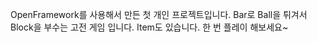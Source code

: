 OpenFramework를 사용해서 만든 첫 개인 프로젝트입니다.
Bar로 Ball을 튀겨서 Block을 부수는 고전 게임 입니다.
Item도 있습니다.
한 번 플레이 해보세요~
